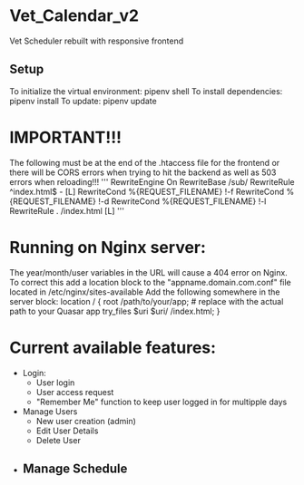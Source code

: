 # Vet_Calendar_v2
 Vet Scheduler rebuilt with responsive frontend

## Setup
To initialize the virtual environment: pipenv shell
To install dependencies: pipenv install
To update: pipenv update

# IMPORTANT!!!
The following must be at the end of the .htaccess file for the frontend or there will be CORS errors when trying to hit the backend as well as 503 errors when reloading!!!
'''
<IfModule mod_rewrite.c>
  RewriteEngine On
  RewriteBase /sub/
  RewriteRule ^index\.html$ - [L]
  RewriteCond %{REQUEST_FILENAME} !-f
  RewriteCond %{REQUEST_FILENAME} !-d
  RewriteCond %{REQUEST_FILENAME} !-l
  RewriteRule . /index.html [L]
</IfModule>
'''

# Running on Nginx server:
The year/month/user variables in the URL will cause a 404 error on Nginx. 
To correct this add a location block to the "appname.domain.com.conf" file located in /etc/nginx/sites-available
Add the following somewhere in the server block:
location / {
  root /path/to/your/app;  # replace with the actual path to your Quasar app
  try_files $uri $uri/ /index.html;
}

# Current available features:
- Login:
  - User login
  - User access request
  - "Remember Me" function to keep user logged in for multipple days
- Manage Users
  - New user creation (admin)
  - Edit User Details
  - Delete User
- Manage Schedule
  - 
